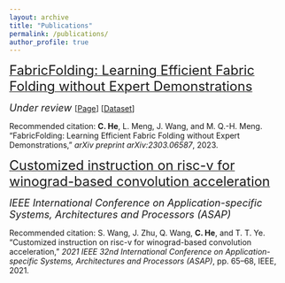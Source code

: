 ```yaml
---
layout: archive
title: "Publications"
permalink: /publications/
author_profile: true
---
```


[<font size=5>FabricFolding: Learning Efficient Fabric Folding without Expert Demonstrations</font>](../files/fabricfolding.pdf) 

<font size=4><i> Under review </i>  </font> [[Page](https://sites.google.com/view/fabricfolding/home)] [[Dataset](https://drive.google.com/file/d/1Yo0SlGTuHzTPOuGkmgcCkiIMKLTqeiyc/view)]

Recommended citation: **C. He**, L. Meng, J. Wang, and M. Q.-H. Meng. “FabricFolding: Learning Efficient Fabric Folding without Expert Demonstrations,” *arXiv preprint arXiv:2303.06587*, 2023.


[<font size=5>Customized instruction on risc-v for winograd-based convolution acceleration</font>](../files/Customized%20instruction%20on%20risc-v%20for%20winograd-based%20convolution%20acceleration.pdf)

<font size=4><i>IEEE International Conference on Application-specific Systems, Architectures and Processors (ASAP)</i></font>

Recommended citation: S. Wang, J. Zhu, Q. Wang, **C. He**, and T. T. Ye. “Customized instruction on risc-v for winograd-based convolution acceleration,” *2021 IEEE 32nd International Conference on Application-specific Systems, Architectures and Processors (ASAP)*, pp. 65–68, IEEE, 2021.


